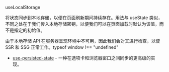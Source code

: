 
useLocalStorage

将状态同步到本地存储，以便在页面刷新期间持续存在。用法与 useState 类似，不同之处在于我们传入本地存储密钥，以便我们可以在页面加载时默认为该值，而不是指定的初始值。

由于本地存储 API 在服务器呈现环境中不可用，因此我们会对其进行检查，以使 SSR 和 SSG 正常工作。typeof window !== "undefined"

- [use-persisted-state](https://github.com/donavon/use-persisted-state) - 一种在选项卡和浏览器窗口之间同步的更高级的实现。